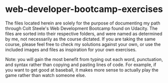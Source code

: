 # web-developer-bootcamp-exercises

The files located herein are solely for the purpose of documenting my path through Colt Steele's Web Development Bootcamp found on Udacity. The files are sorted into their respective folders, and were named as determined by me, not necessarily as the course dictated. If you are taking the same course, please feel free to check my solutions against your own, or use the included images and files as inspiration for your own exercises.

Note: you will gain the most benefit from typing out each word, punctuation, and syntax rather than copying and pasting lines of code. For example, if you want to get good at baseball, it makes more sense to actually play the game rather than watch someone else.
